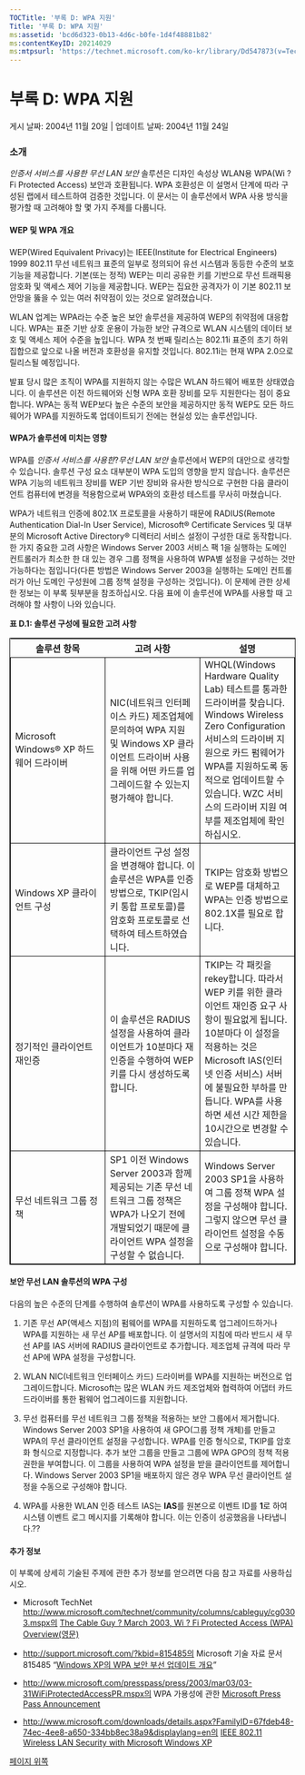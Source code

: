 ```yaml
---
TOCTitle: '부록 D: WPA 지원'
Title: '부록 D: WPA 지원'
ms:assetid: 'bcd6d323-0b13-4d6c-b0fe-1d4f48881b82'
ms:contentKeyID: 20214029
ms:mtpsurl: 'https://technet.microsoft.com/ko-kr/library/Dd547873(v=TechNet.10)'
---
```


부록 D: WPA 지원
================

게시 날짜: 2004년 11월 20일 | 업데이트 날짜: 2004년 11월 24일

### 소개

*인증서 서비스를 사용한 무선 LAN 보안* 솔루션은 디자인 속성상 WLAN용 WPA(Wi ? Fi Protected Access) 보안과 호환됩니다. WPA 호환성은 이 설명서 단계에 따라 구성된 랩에서 테스트하여 검증한 것입니다. 이 문서는 이 솔루션에서 WPA 사용 방식을 평가할 때 고려해야 할 몇 가지 주제를 다룹니다.

#### WEP 및 WPA 개요

WEP(Wired Equivalent Privacy)는 IEEE(Institute for Electrical Engineers) 1999 802.11 무선 네트워크 표준의 일부로 정의되어 유선 시스템과 동등한 수준의 보호 기능을 제공합니다. 기본(또는 정적) WEP는 미리 공유한 키를 기반으로 무선 트래픽용 암호화 및 액세스 제어 기능을 제공합니다. WEP는 집요한 공격자가 이 기본 802.11 보안망을 뚫을 수 있는 여러 취약점이 있는 것으로 알려졌습니다.

WLAN 업계는 WPA라는 수준 높은 보안 솔루션을 제공하여 WEP의 취약점에 대응합니다. WPA는 표준 기반 상호 운용이 가능한 보안 규격으로 WLAN 시스템의 데이터 보호 및 액세스 제어 수준을 높입니다. WPA 첫 번째 릴리스는 802.11i 표준의 초기 하위 집합으로 앞으로 나올 버전과 호환성을 유지할 것입니다. 802.11i는 현재 WPA 2.0으로 릴리스될 예정입니다.

발표 당시 많은 조직이 WPA를 지원하지 않는 수많은 WLAN 하드웨어 배포한 상태였습니다. 이 솔루션은 이전 하드웨어와 신형 WPA 호환 장비를 모두 지원한다는 점이 중요합니다. WPA는 동적 WEP보다 높은 수준의 보안을 제공하지만 동적 WEP도 모든 하드웨어가 WPA를 지원하도록 업데이트되기 전에는 현실성 있는 솔루션입니다.

#### WPA가 솔루션에 미치는 영향

WPA를 *인증서 서비스를 사용한*?*무선 LAN 보안* 솔루션에서 WEP의 대안으로 생각할 수 있습니다. 솔루션 구성 요소 대부분이 WPA 도입의 영향을 받지 않습니다. 솔루션은 WPA 기능의 네트워크 장비를 WEP 기반 장비와 유사한 방식으로 구현한 다음 클라이언트 컴퓨터에 변경을 적용함으로써 WPA와의 호환성 테스트를 무사히 마쳤습니다.

WPA가 네트워크 인증에 802.1X 프로토콜을 사용하기 때문에 RADIUS(Remote Authentication Dial-In User Service), Microsoft® Certificate Services 및 대부분의 Microsoft Active Directory® 디렉터리 서비스 설정이 구성한 대로 동작합니다. 한 가지 중요한 고려 사항은 Windows Server 2003 서비스 팩 1을 실행하는 도메인 컨트롤러가 최소한 한 대 있는 경우 그룹 정책을 사용하여 WPA별 설정을 구성하는 것만 가능하다는 점입니다(다른 방법은 Windows Server 2003을 실행하는 도메인 컨트롤러가 아닌 도메인 구성원에 그룹 정책 설정을 구성하는 것입니다). 이 문제에 관한 상세한 정보는 이 부록 뒷부분을 참조하십시오. 다음 표에 이 솔루션에 WPA를 사용할 때 고려해야 할 사항이 나와 있습니다.

**표 D.1: 솔루션 구성에 필요한 고려 사항**

 
<table style="border:1px solid black;">
<colgroup>
<col width="33%" />
<col width="33%" />
<col width="33%" />
</colgroup>
<thead>
<tr class="header">
<th>솔루션 항목</th>
<th>고려 사항</th>
<th>설명</th>
</tr>
</thead>
<tbody>
<tr class="odd">
<td style="border:1px solid black;">Microsoft Windows® XP 하드웨어 드라이버</td>
<td style="border:1px solid black;">NIC(네트워크 인터페이스 카드) 제조업체에 문의하여 WPA 지원 및 Windows XP 클라이언트 드라이버 사용을 위해 어떤 카드를 업그레이드할 수 있는지 평가해야 합니다.</td>
<td style="border:1px solid black;">WHQL(Windows Hardware Quality Lab) 테스트를 통과한 드라이버를 찾습니다. Windows Wireless Zero Configuration 서비스의 드라이버 지원으로 카드 펌웨어가 WPA를 지원하도록 동적으로 업데이트할 수 있습니다. WZC 서비스의 드라이버 지원 여부를 제조업체에 확인하십시오.</td>
</tr>
<tr class="even">
<td style="border:1px solid black;">Windows XP 클라이언트 구성</td>
<td style="border:1px solid black;">클라이언트 구성 설정을 변경해야 합니다. 이 솔루션은 WPA를 인증 방법으로, TKIP(임시 키 통합 프로토콜)를 암호화 프로토콜로 선택하여 테스트하였습니다.</td>
<td style="border:1px solid black;">TKIP는 암호화 방법으로 WEP를 대체하고 WPA는 인증 방법으로 802.1X를 필요로 합니다.</td>
</tr>
<tr class="odd">
<td style="border:1px solid black;">정기적인 클라이언트 재인증</td>
<td style="border:1px solid black;">이 솔루션은 RADIUS 설정을 사용하여 클라이언트가 10분마다 재인증을 수행하여 WEP 키를 다시 생성하도록 합니다.</td>
<td style="border:1px solid black;">TKIP는 각 패킷을 rekey합니다. 따라서 WEP 키를 위한 클라이언트 재인증 요구 사항이 필요없게 됩니다. 10분마다 이 설정을 적용하는 것은 Microsoft IAS(인터넷 인증 서비스) 서버에 불필요한 부하를 만듭니다. WPA를 사용하면 세션 시간 제한을 10시간으로 변경할 수 있습니다.</td>
</tr>
<tr class="even">
<td style="border:1px solid black;">무선 네트워크 그룹 정책</td>
<td style="border:1px solid black;">SP1 이전 Windows Server 2003과 함께 제공되는 기존 무선 네트워크 그룹 정책은 WPA가 나오기 전에 개발되었기 때문에 클라이언트 WPA 설정을 구성할 수 없습니다.</td>
<td style="border:1px solid black;">Windows Server 2003 SP1을 사용하여 그룹 정책 WPA 설정을 구성해야 합니다.<br />
그렇지 않으면 무선 클라이언트 설정을 수동으로 구성해야 합니다.</td>
</tr>
</tbody>
</table>
 

#### 보안 무선 LAN 솔루션의 WPA 구성

다음의 높은 수준의 단계를 수행하여 솔루션이 WPA를 사용하도록 구성할 수 있습니다.

1.  기존 무선 AP(액세스 지점)의 펌웨어를 WPA를 지원하도록 업그레이드하거나 WPA를 지원하는 새 무선 AP를 배포합니다. 이 설명서의 지침에 따라 반드시 새 무선 AP를 IAS 서버에 RADIUS 클라이언트로 추가합니다. 제조업체 규격에 따라 무선 AP에 WPA 설정을 구성합니다.

2.  WLAN NIC(네트워크 인터페이스 카드) 드라이버를 WPA를 지원하는 버전으로 업그레이드합니다. Microsoft는 많은 WLAN 카드 제조업체와 협력하여 어댑터 카드 드라이버를 통한 펌웨어 업그레이드를 지원합니다.

3.  무선 컴퓨터를 무선 네트워크 그룹 정책을 적용하는 보안 그룹에서 제거합니다. Windows Server 2003 SP1을 사용하여 새 GPO(그룹 정책 개체)를 만들고 WPA의 무선 클라이언트 설정을 구성합니다. WPA를 인증 형식으로, TKIP를 암호화 형식으로 지정합니다. 추가 보안 그룹을 만들고 그룹에 WPA GPO의 정책 적용 권한을 부여합니다. 이 그룹을 사용하여 WPA 설정을 받을 클라이언트를 제어합니다. Windows Server 2003 SP1을 배포하지 않은 경우 WPA 무선 클라이언트 설정을 수동으로 구성해야 합니다.

4.  WPA를 사용한 WLAN 인증 테스트 IAS는 **IAS**를 원본으로 이벤트 ID를 **1**로 하여 시스템 이벤트 로그 메시지를 기록해야 합니다. 이는 인증이 성공했음을 나타냅니다.??

#### 추가 정보

이 부록에 상세히 기술된 주제에 관한 추가 정보를 얻으려면 다음 참고 자료를 사용하십시오.

-   Microsoft TechNet http://www.microsoft.com/technet/community/columns/cableguy/cg0303.mspx의 [The Cable Guy ? March 2003, Wi ? Fi Protected Access (WPA) Overview(영문)](http://www.microsoft.com/technet/community/columns/cableguy/cg0303.mspx)

-   http://support.microsoft.com/?kbid=815485의 Microsoft 기술 자료 문서 815485 “[Windows XP의 WPA 보안 부선 업데이트 개요](http://support.microsoft.com/?kbid=815485)”

-   http://www.microsoft.com/presspass/press/2003/mar03/03-31WiFiProtectedAccessPR.mspx의 WPA 가용성에 관한 [Microsoft Press Pass Announcement](http://www.microsoft.com/presspass/press/2003/mar03/03-31wifiprotectedaccesspr.mspx)

-   http://www.microsoft.com/downloads/details.aspx?FamilyID=67fdeb48-74ec-4ee8-a650-334bb8ec38a9&displaylang=en의 [IEEE 802.11 Wireless LAN Security with Microsoft Windows XP](http://www.microsoft.com/downloads/details.aspx?familyid=67fdeb48-74ec-4ee8-a650-334bb8ec38a9&displaylang=en)

[](#mainsection)[페이지 위쪽](#mainsection)

